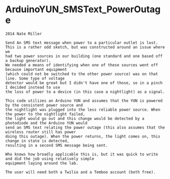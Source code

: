ArduinoYUN_SMSText_PowerOutage
==============================
    
    2014 Nate Miller
    
    Send An SMS text message when power to a particular outlet is lost. 
    This is a rather odd sketch, but was constructed around an issue where we
    had two power sources in our building (one standard and one based off a backup generator). 
    We needed a means of identifying when one of these sources went off because important equipment 
    (which could not be switched to the other power source) was on that line. Some type of voltage 
    detector would be great but I didn't have one of those, so in a pinch I decided instead to use 
    the loss of power to a device (in this case a nightlight) as a signal. 
    
    This code utilizes an Arduino YUN and assumes that the YUN is powered by the consistent power source and 
    the nightlight was plugged into the less reliable power source. When the power to the nightlight failed, 
    the light would go out and this change would be detected by a photodiode and the Arduino YUN would 
    send an SMS text relating the power outage (this also assumes that the wireless router still has power 
    doing this outage). When the power returns, the light comes on, this change in state is detected, 
    resulting in a second SMS message being sent. 
    
    Who knows how broadly applicable this is, but it was quick to write and did the job using relatively simple
    equipment laying around the lab.
    
    The user will need both a Twilio and a Temboo account (both free).
